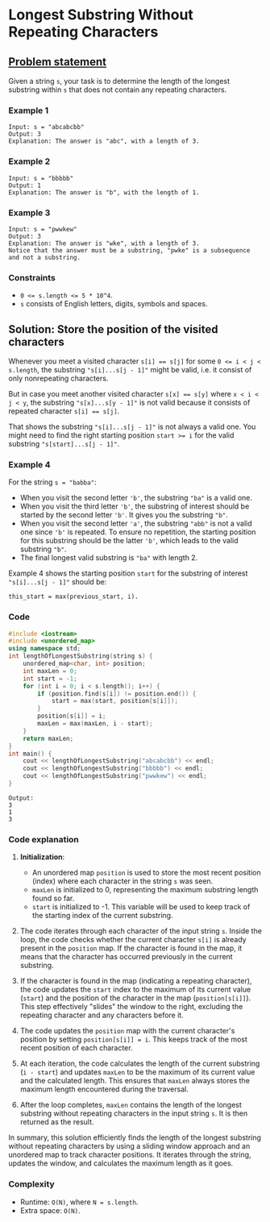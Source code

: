 # Longest Substring Without Repeating Characters

## [Problem statement](https://leetcode.com/problems/longest-substring-without-repeating-characters/)

Given a string `s`, your task is to determine the length of the longest substring within `s` that does not contain any repeating characters.

### Example 1
```text
Input: s = "abcabcbb"
Output: 3
Explanation: The answer is "abc", with a length of 3.
```

### Example 2
```text
Input: s = "bbbbb"
Output: 1
Explanation: The answer is "b", with the length of 1.
```

### Example 3
```text
Input: s = "pwwkew"
Output: 3
Explanation: The answer is "wke", with a length of 3.
Notice that the answer must be a substring, "pwke" is a subsequence and not a substring.
``` 

### Constraints

* `0 <= s.length <= 5 * 10^4`.
* `s` consists of English letters, digits, symbols and spaces.

## Solution: Store the position of the visited characters

Whenever you meet a visited character `s[i] == s[j]` for some `0 <= i < j < s.length`, the substring `"s[i]...s[j - 1]"` might be valid, i.e. it consist of only nonrepeating characters.

But in case you meet another visited character `s[x] == s[y]` where `x < i < j < y`, the substring `"s[x]...s[y - 1]"` is not valid because it consists of repeated character `s[i] == s[j]`. 

That shows the substring `"s[i]...s[j - 1]"` is not always a valid one. You might need to find the right starting position `start >= i` for the valid substring `"s[start]...s[j - 1]"`.

### Example 4 
For the string `s = "babba"`:

* When you visit the second letter `'b'`, the substring `"ba"` is a valid one. 
* When you visit the third letter `'b'`, the substring of interest should be started by the second letter `'b'`. It gives you the substring `"b"`.
* When you visit the second letter `'a'`, the substring `"abb"` is not a valid one since `'b'` is repeated. To ensure no repetition, the starting position for this substring should be the latter `'b'`, which leads to the valid substring `"b"`.
* The final longest valid substring is `"ba"` with length 2.

Example 4 shows the starting position `start` for the substring of interest `"s[i]...s[j - 1]"` should be:

```text
this_start = max(previous_start, i).
```

### Code
```cpp
#include <iostream>
#include <unordered_map>
using namespace std;
int lengthOfLongestSubstring(string s) {
    unordered_map<char, int> position;
    int maxLen = 0;
    int start = -1;
    for (int i = 0; i < s.length(); i++) {
        if (position.find(s[i]) != position.end()) {
            start = max(start, position[s[i]]);
        }
        position[s[i]] = i;
        maxLen = max(maxLen, i - start);
    }
    return maxLen;
}
int main() {
    cout << lengthOfLongestSubstring("abcabcbb") << endl;
    cout << lengthOfLongestSubstring("bbbbb") << endl;
    cout << lengthOfLongestSubstring("pwwkew") << endl;
}
```
```text
Output:
3
1
3
```

### Code explanation

1. **Initialization**:
   - An unordered map `position` is used to store the most recent position (index) where each character in the string `s` was seen.
   - `maxLen` is initialized to 0, representing the maximum substring length found so far.
   - `start` is initialized to -1. This variable will be used to keep track of the starting index of the current substring.

2. The code iterates through each character of the input string `s`. Inside the loop, the code checks whether the current character `s[i]` is already present in the `position` map. If the character is found in the map, it means that the character has occurred previously in the current substring.

3. If the character is found in the map (indicating a repeating character), the code updates the `start` index to the maximum of its current value (`start`) and the position of the character in the map (`position[s[i]]`). This step effectively "slides" the window to the right, excluding the repeating character and any characters before it.

4. The code updates the `position` map with the current character's position by setting `position[s[i]] = i`. This keeps track of the most recent position of each character.

5. At each iteration, the code calculates the length of the current substring (`i - start`) and updates `maxLen` to be the maximum of its current value and the calculated length. This ensures that `maxLen` always stores the maximum length encountered during the traversal.

5. After the loop completes, `maxLen` contains the length of the longest substring without repeating characters in the input string `s`. It is then returned as the result.

In summary, this solution efficiently finds the length of the longest substring without repeating characters by using a sliding window approach and an unordered map to track character positions. It iterates through the string, updates the window, and calculates the maximum length as it goes. 

### Complexity
* Runtime: `O(N)`, where `N = s.length`.
* Extra space: `O(N)`.



